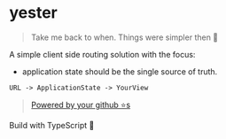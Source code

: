 # yester

> Take me back to when. Things were simpler then 🌹

A simple client side routing solution with the focus: 

* application state should be the single source of truth. 

```
URL -> ApplicationState -> YourView
```

> [Powered by your github ⭐s](https://github.com/basarat/yester/stargazers)


Build with TypeScript 🌹
